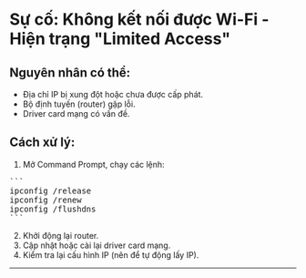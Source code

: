 # Sự cố: Không kết nối được Wi-Fi - Hiện trạng "Limited Access"

## Nguyên nhân có thể:
- Địa chỉ IP bị xung đột hoặc chưa được cấp phát.
- Bộ định tuyến (router) gặp lỗi.
- Driver card mạng có vấn đề.

## Cách xử lý:
1. Mở Command Prompt, chạy các lệnh:
<pre>
```
ipconfig /release
ipconfig /renew
ipconfig /flushdns
```
</pre>
2. Khởi động lại router.
3. Cập nhật hoặc cài lại driver card mạng.
4. Kiểm tra lại cấu hình IP (nên để tự động lấy IP).

---
